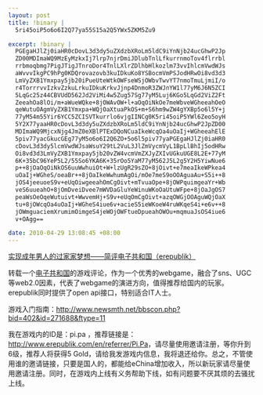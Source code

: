 ```yaml
--- 
layout: post
title: !binary |
  5ri45oiP5o6o6I2Q77ya55S15a2Q5YWx5ZKM5Zu9

excerpt: !binary |
  PGEgaHJlZj0iaHR0cDovL3d3dy5uZXdzbXRoLm5ldC9iYnNjb24ucGhwP2Jp
  ZD00MDImaWQ9MzEyMzkxIj7lrp7njrDmiJDlubTnlLfkurrnmoTov4flrrbl
  rrbmoqbmg7PigJTigJTnroDor4TnlLXlrZDlhbHlkozlm73vvIhlcmVwdWJs
  aWvvvIkgPC9hPg0KDQrovazovb3kuIDkuKo8YSBocmVmPSJodHRwOi8vd3d3
  LmVyZXB1Ymxpay5jb20iPueUteWtkOWFseWSjOWbvTwvYT7nmoTmuLjmiI/o
  r4TorrrvvIzkvZzkuLrkuIDkuKrkvJjnp4DnmoR3ZWJnYW1l77yM6J6N5ZCI
  5LqGc25z44CBVUdD562Jd2ViMi4w5Zug57Sg77yM5Luj6KGo5LqGd2ViZ2Ft
  ZeeahOa8lOi/m+aWueWQke+8jOWAvOW+l+aOqOiNkOe7meWbveWGheeahOeO
  qeWutuOAgmVyZXB1Ymxpa+WQjOaXtuaPkOS+m+S6hm9wZW4gYXBp5o6l5Y+j
  77yM54m55Yir6YCC5ZCISVTkurrlo6vjgIINCg0K5ri45oiP5YWl6Zeo5oyH
  5Y2X77yaaHR0cDovL3d3dy5uZXdzbXRoLm5ldC9iYnNjb24ucGhwP2JpZD00
  MDImaWQ9MjcxNjg4JmZ0eXBlPTExDQoNCuaIkeWcqOa4uOaIj+WGheeahElE
  5piv77yacGkucGEg77yM5o6o6I2Q6ZO+5o6l5piv77yaPGEgaHJlZj0iaHR0
  cDovL3d3dy5lcmVwdWJsaWsuY29tL2VuL3JlZmVycmVyL1BpLlBhIj5odHRw
  Oi8vd3d3LmVyZXB1Ymxpay5jb20vZW4vcmVmZXJyZXIvUGkuUGE8L2E+77yM
  6K+35bC96YeP5L2/55So6YKA6K+35rOo5YaM77yM562J5L2g5Y2H5YiwNue6
  p++8jOaOqOiNkOS6uuWwhuiOt+W+lzUgR29sZO+8jOivt+e7meaIkeWPkea4
  uOaIj+WGheS/oeaBr++8jOaIkeWwhumAgOi/mOe7meS9oOOAguaAu+S5i++8
  jOS4jeeuoeS9v+eUqOiwgeeahOmCgOivt+mTvuaOpe+8jOWPquimgeaYr+Wb
  veS6uueahO+8jOmDveiDvee7mWVDaGluYeWinuWKoOaUtuWFpe+8jOaJgOS7
  peaWsOeOqeWutuivt+WwvemHj+S9v+eUqOmCgOivt+azqOWGjOOAguWQjOaX
  tu+8jOWcqOa4uOaIj+WGheS4iue6v+acieS5ieWKoeW4ruWKqeS4i+e6v++8
  jOWmguaciemXrumimOimgeS4jeWOjOWFtueDpueahOWOu+mqmuaJsOS4iue6
  v+OAgg==

date: 2010-04-29 13:08:45 +08:00
---
```

<a href="http://www.newsmth.net/bbscon.php?bid=402&id=312391">实现成年男人的过家家梦想——简评电子共和国（erepublik） </a>

转载一个<a href="http://www.erepublik.com">电子共和国</a>的游戏评论，作为一个优秀的webgame，融合了sns、UGC等web2.0因素，代表了webgame的演进方向，值得推荐给国内的玩家。erepublik同时提供了open api接口，特别适合IT人士。

游戏入门指南：http://www.newsmth.net/bbscon.php?bid=402&id=271688&ftype=11

我在游戏内的ID是：pi.pa ，推荐链接是：<a href="http://www.erepublik.com/en/referrer/Pi.Pa">http://www.erepublik.com/en/referrer/Pi.Pa</a>，请尽量使用邀请注册，等你升到6级，推荐人将获得5 Gold，请给我发游戏内信息，我将退还给你。总之，不管使用谁的邀请链接，只要是国人的，都能给eChina增加收入，所以新玩家请尽量使用邀请注册。同时，在游戏内上线有义务帮助下线，如有问题要不厌其烦的去骚扰上线。
